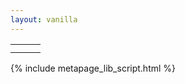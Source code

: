 ```yaml
---
layout: vanilla
---
```

<head></head>
<body>
	<div id="input-button" ></div>
	<table border="0">
		<tr>
			<td id="viewer1"></td>
			<td id="passthrough2"></td>
			<td id="viewer2"></td>
		</tr>
		<tr>
			<td ></td>
			<td id="passthrough1"></td>
			<td id="viewer3"></td>
		</tr>
	</table>
</body>
{% include metapage_lib_script.html %}
<script>
fetch('metapage.json')
  .then((response) => {
    return response.json();
  })
  .then((metaPageDefinition) => {
  	var mp = Metapage.from(metaPageDefinition);
  	var iframes = mp.iframes();

  	for (var key in iframes) {
      var parent = document.getElementById(key);
      if (parent != null) {
        parent.appendChild(iframes[key]);
      } else {
        mp.error('Cannot find parent for ' + key);
        window.document.body.appendChild(iframes[key]);
      }
  	}

  })
  .catch(function (error) {
    console.error(error);
  });
</script>
